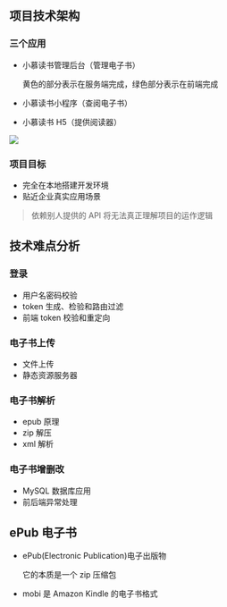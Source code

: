 ## 项目技术架构

### 三个应用

- 小慕读书管理后台（管理电子书）

  黄色的部分表示在服务端完成，绿色部分表示在前端完成

- 小慕读书小程序（查阅电子书）

- 小慕读书 H5（提供阅读器）

![](https://gitee.com/lilyn/pic/raw/master/js-img/imoocReader%E8%B7%AF%E7%BA%BF.jpg)

### 项目目标

- 完全在本地搭建开发环境
- 贴近企业真实应用场景

> 依赖别人提供的 API 将无法真正理解项目的运作逻辑

## 技术难点分析

### 登录

- 用户名密码校验
- token 生成、检验和路由过滤
- 前端 token 校验和重定向

### 电子书上传

- 文件上传
- 静态资源服务器

### 电子书解析

- epub 原理
- zip 解压
- xml 解析

### 电子书增删改

- MySQL 数据库应用
- 前后端异常处理

## ePub 电子书

- ePub(Electronic Publication)电子出版物

  它的本质是一个 zip 压缩包

- mobi 是 Amazon Kindle 的电子书格式